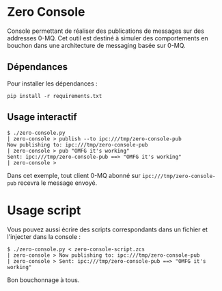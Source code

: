 # Zero Console

Console permettant de réaliser des publications de messages sur des addresses 0-MQ. Cet outil
est destiné à simuler des comportements en bouchon dans une architecture de messaging basée
sur 0-MQ.

## Dépendances

Pour installer les dépendances :

```
pip install -r requirements.txt
```

## Usage interactif

```
$ ./zero-console.py
| zero-console > publish --to ipc:///tmp/zero-console-pub
Now publishing to: ipc:///tmp/zero-console-pub
| zero-console > pub "OMFG it's working"
Sent: ipc:///tmp/zero-console-pub ==> "OMFG it's working"
| zero-console >
```

Dans cet exemple, tout client 0-MQ abonné sur ```ipc:///tmp/zero-console-pub``` recevra le message
envoyé.

# Usage script

Vous pouvez aussi écrire des scripts correspondants dans un fichier et l'injecter dans la
console :

```
$ ./zero-console.py < zero-console-script.zcs
| zero-console > Now publishing to: ipc:///tmp/zero-console-pub
| zero-console > Sent: ipc:///tmp/zero-console-pub ==> "OMFG it's working"
```

Bon bouchonnage à tous.